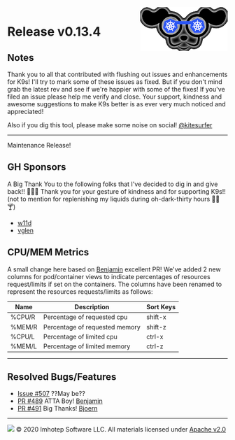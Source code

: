 <img src="https://raw.githubusercontent.com/derailed/k9s/master/assets/k9s_small.png" align="right" width="200" height="auto"/>

# Release v0.13.4

## Notes

Thank you to all that contributed with flushing out issues and enhancements for K9s! I'll try to mark some of these issues as fixed. But if you don't mind grab the latest rev and see if we're happier with some of the fixes! If you've filed an issue please help me verify and close. Your support, kindness and awesome suggestions to make K9s better is as ever very much noticed and appreciated!

Also if you dig this tool, please make some noise on social! [@kitesurfer](https://twitter.com/kitesurfer)

---

Maintenance Release!

## GH Sponsors

A Big Thank You to the following folks that I've decided to dig in and give back!! 👏🙏🎊
Thank you for your gesture of kindness and for supporting K9s!! (not to mention for replenishing my liquids during oh-dark-thirty hours 🍺🍹🍸)

* [w11d](https://github.com/w11d)
* [vglen](https://github.com/vglen)

## CPU/MEM Metrics

A small change here based on [Benjamin](https://github.com/binarycoded) excellent PR! We've added 2 new columns for pod/container views to indicate percentages of resources request/limits if set on the containers. The columns have been renamed to represent the resources requests/limits as follows:

| Name   | Description                    | Sort Keys |
|--------|--------------------------------|-----------|
| %CPU/R | Percentage of requested cpu    | shift-x   |
| %MEM/R | Percentage of requested memory | shift-z   |
| %CPU/L | Percentage of limited cpu      | ctrl-x    |
| %MEM/L | Percentage of limited memory   | ctrl-z    |

---

## Resolved Bugs/Features

* [Issue #507](https://github.com/kswapd/k11s/issues/507) ??May be??
* [PR #489](https://github.com/kswapd/k11s/issues/489) ATTA Boy! [Benjamin](https://github.com/binarycoded)
* [PR #491](https://github.com/kswapd/k11s/issues/491) Big Thanks! [Bjoern](https://github.com/bjoernmichaelsen)

---

<img src="https://raw.githubusercontent.com/derailed/k9s/master/assets/imhotep_logo.png" width="32" height="auto"/> © 2020 Imhotep Software LLC. All materials licensed under [Apache v2.0](http://www.apache.org/licenses/LICENSE-2.0)
